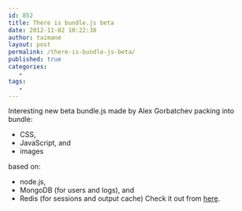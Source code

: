 ```yaml
---
id: 852
title: There is bundle.js beta
date: 2012-11-02 10:22:38
author: taimane
layout: post
permalink: /there-is-bundle-js-beta/
published: true
categories:
   -
tags:
   -
---
```

Interesting new beta bundle.js made by Alex Gorbatchev packing into bundle:
* CSS,
* JavaScript, and
* images

based on:

* node.js,
* MongoDB (for users and logs), and
* Redis (for sessions and output cache)
Check it out from <a href="http://bundlejs.com/">here</a>.

